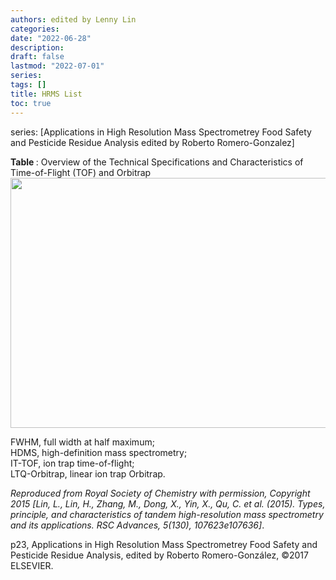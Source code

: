 ```yaml
---
authors: edited by Lenny Lin
categories:
date: "2022-06-28"
description:
draft: false
lastmod: "2022-07-01"
series: 
tags: []
title: HRMS List
toc: true
---
```

series: [Applications in High Resolution Mass Spectrometrey Food Safety and Pesticide Residue Analysis edited by Roberto Romero-Gonzalez]


<!--more-->
<figcaption><b>Table </b>: Overview of the Technical Specifications and Characteristics of Time-of-Flight (TOF) and Orbitrap</figcaption> 
<img width ="720" height= "400" src = "/docs/images/Screenshot 2022-07-07 153308.png"/>

FWHM, full width at half maximum;   
HDMS, high-definition mass spectrometry;   
IT-TOF, ion trap time-of-flight;   
LTQ-Orbitrap, linear ion trap Orbitrap.

<em>Reproduced from Royal Society of Chemistry with permission, Copyright 2015 [Lin, L., Lin, H., Zhang, M., Dong, X., Yin, X., Qu, C. et al. (2015). Types, principle,
and characteristics of tandem high-resolution mass spectrometry and its applications. RSC Advances, 5(130), 107623e107636]</em>.


p23, Applications in High Resolution Mass Spectrometrey Food Safety and Pesticide Residue Analysis, edited by Roberto Romero-Gonz&#225;lez, &copy;2017 ELSEVIER.